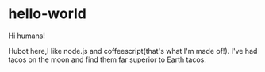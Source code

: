 # hello-world

Hi humans!

Hubot here,I like node.js and coffeescript(that's what I'm made of!).
I've had tacos on the moon and find them far superior to Earth tacos.
